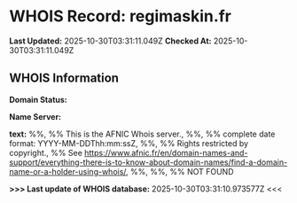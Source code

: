 # WHOIS Record: regimaskin.fr

**Last Updated:** 2025-10-30T03:31:11.049Z
**Checked At:** 2025-10-30T03:31:11.049Z

## WHOIS Information

**Domain Status:** 

**Name Server:** 

**text:** %%, %% This is the AFNIC Whois server., %%, %% complete date format: YYYY-MM-DDThh:mm:ssZ, %%, %% Rights restricted by copyright., %% See https://www.afnic.fr/en/domain-names-and-support/everything-there-is-to-know-about-domain-names/find-a-domain-name-or-a-holder-using-whois/, %%, %%, %% NOT FOUND

**>>> Last update of WHOIS database:** 2025-10-30T03:31:10.973577Z <<<

